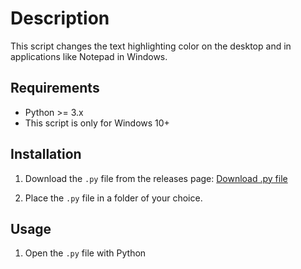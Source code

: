 # Description

This script changes the text highlighting color on the desktop and in applications like Notepad in Windows.

## Requirements

- Python >= 3.x
- This script is only for Windows 10+

## Installation

1. Download the `.py` file from the releases page:
   [Download .py file](https://github.com/Vanago-official/windows-highlight-changer/releases/tag/windows)

2. Place the `.py` file in a folder of your choice.

## Usage

1. Open the `.py` file with Python
